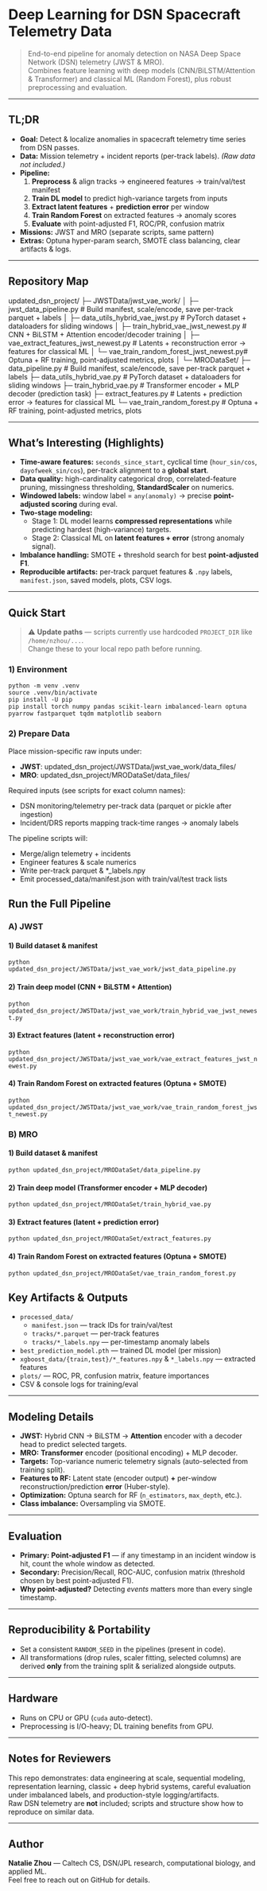 # Deep Learning for DSN Spacecraft Telemetry Data

> End-to-end pipeline for anomaly detection on NASA Deep Space Network (DSN) telemetry (JWST & MRO).  
> Combines feature learning with deep models (CNN/BiLSTM/Attention & Transformer) and classical ML (Random Forest), plus robust preprocessing and evaluation.

---

## TL;DR

- **Goal:** Detect & localize anomalies in spacecraft telemetry time series from DSN passes.
- **Data:** Mission telemetry + incident reports (per-track labels). *(Raw data not included.)*
- **Pipeline:**
  1. **Preprocess** & align tracks → engineered features → train/val/test manifest  
  2. **Train DL model** to predict high-variance targets from inputs  
  3. **Extract latent features** + **prediction error** per window  
  4. **Train Random Forest** on extracted features → anomaly scores  
  5. **Evaluate** with point-adjusted F1, ROC/PR, confusion matrix
- **Missions:** JWST and MRO (separate scripts, same pattern)
- **Extras:** Optuna hyper-param search, SMOTE class balancing, clear artifacts & logs.

---

## Repository Map

updated_dsn_project/
├─ JWSTData/jwst_vae_work/
│ ├─ jwst_data_pipeline.py # Build manifest, scale/encode, save per-track parquet + labels
│ ├─ data_utils_hybrid_vae_jwst.py # PyTorch dataset + dataloaders for sliding windows
│ ├─ train_hybrid_vae_jwst_newest.py # CNN + BiLSTM + Attention encoder/decoder training
│ ├─ vae_extract_features_jwst_newest.py # Latents + reconstruction error → features for classical ML
│ └─ vae_train_random_forest_jwst_newest.py# Optuna + RF training, point-adjusted metrics, plots
│
└─ MRODataSet/
├─ data_pipeline.py # Build manifest, scale/encode, save per-track parquet + labels
├─ data_utils_hybrid_vae.py # PyTorch dataset + dataloaders for sliding windows
├─ train_hybrid_vae.py # Transformer encoder + MLP decoder (prediction task)
├─ extract_features.py # Latents + prediction error → features for classical ML
└─ vae_train_random_forest.py # Optuna + RF training, point-adjusted metrics, plots


---

## What’s Interesting (Highlights)

- **Time-aware features:** `seconds_since_start`, cyclical time (`hour_sin/cos`, `dayofweek_sin/cos`), per-track alignment to a **global start**.
- **Data quality:** high-cardinality categorical drop, correlated-feature pruning, missingness thresholding, **StandardScaler** on numerics.
- **Windowed labels:** window label = `any(anomaly)` → precise **point-adjusted scoring** during eval.
- **Two-stage modeling:**
  - Stage 1: DL model learns **compressed representations** while predicting hardest (high-variance) targets.
  - Stage 2: Classical ML on **latent features + error** (strong anomaly signal).
- **Imbalance handling:** SMOTE + threshold search for best **point-adjusted F1**.
- **Reproducible artifacts:** per-track parquet features & `.npy` labels, `manifest.json`, saved models, plots, CSV logs.

---

## Quick Start

> ⚠️ **Update paths** — scripts currently use hardcoded `PROJECT_DIR` like `/home/nzhou/...`.  
> Change these to your local repo path before running.

### 1) Environment

```
python -m venv .venv
source .venv/bin/activate
pip install -U pip
pip install torch numpy pandas scikit-learn imbalanced-learn optuna pyarrow fastparquet tqdm matplotlib seaborn
```

### 2) Prepare Data

Place mission-specific raw inputs under:
- **JWST**: updated_dsn_project/JWSTData/jwst_vae_work/data_files/
- **MRO**: updated_dsn_project/MRODataSet/data_files/

Required inputs (see scripts for exact column names):
- DSN monitoring/telemetry per-track data (parquet or pickle after ingestion)
- Incident/DRS reports mapping track-time ranges → anomaly labels

The pipeline scripts will:
- Merge/align telemetry + incidents
- Engineer features & scale numerics
- Write per-track parquet & *_labels.npy
- Emit processed_data/manifest.json with train/val/test track lists

## Run the Full Pipeline
### A) JWST
#### 1) Build dataset & manifest
`python updated_dsn_project/JWSTData/jwst_vae_work/jwst_data_pipeline.py`

#### 2) Train deep model (CNN + BiLSTM + Attention)
`python updated_dsn_project/JWSTData/jwst_vae_work/train_hybrid_vae_jwst_newest.py`

#### 3) Extract features (latent + reconstruction error)
`python updated_dsn_project/JWSTData/jwst_vae_work/vae_extract_features_jwst_newest.py`

#### 4) Train Random Forest on extracted features (Optuna + SMOTE)
`python updated_dsn_project/JWSTData/jwst_vae_work/vae_train_random_forest_jwst_newest.py`

### B) MRO
#### 1) Build dataset & manifest
`python updated_dsn_project/MRODataSet/data_pipeline.py`

#### 2) Train deep model (Transformer encoder + MLP decoder)
`python updated_dsn_project/MRODataSet/train_hybrid_vae.py`

#### 3) Extract features (latent + prediction error)
`python updated_dsn_project/MRODataSet/extract_features.py`

#### 4) Train Random Forest on extracted features (Optuna + SMOTE)
`python updated_dsn_project/MRODataSet/vae_train_random_forest.py`

## Key Artifacts & Outputs

- `processed_data/`
  - `manifest.json` — track IDs for train/val/test
  - `tracks/*.parquet` — per-track features
  - `tracks/*_labels.npy` — per-timestamp anomaly labels
- `best_prediction_model.pth` — trained DL model (per mission)
- `xgboost_data/{train,test}/*_features.npy` & `*_labels.npy` — extracted features
- `plots/` — ROC, PR, confusion matrix, feature importances
- CSV & console logs for training/eval

---

## Modeling Details

- **JWST:** Hybrid CNN → BiLSTM → **Attention** encoder with a decoder head to predict selected targets.  
- **MRO:** **Transformer** encoder (positional encoding) + MLP decoder.  
- **Targets:** Top-variance numeric telemetry signals (auto-selected from training split).  
- **Features to RF:** Latent state (encoder output) **+** per-window reconstruction/prediction **error** (Huber-style).  
- **Optimization:** Optuna search for RF (`n_estimators`, `max_depth`, etc.).  
- **Class imbalance:** Oversampling via SMOTE.

---

## Evaluation

- **Primary:** **Point-adjusted F1** — if any timestamp in an incident window is hit, count the whole window as detected.  
- **Secondary:** Precision/Recall, ROC-AUC, confusion matrix (threshold chosen by best point-adjusted F1).  
- **Why point-adjusted?** Detecting *events* matters more than every single timestamp.

---

## Reproducibility & Portability

- Set a consistent `RANDOM_SEED` in the pipelines (present in code).
- All transformations (drop rules, scaler fitting, selected columns) are derived **only** from the training split & serialized alongside outputs.

---

## Hardware

- Runs on CPU or GPU (`cuda` auto-detect).  
- Preprocessing is I/O-heavy; DL training benefits from GPU.

---

## Notes for Reviewers

This repo demonstrates: data engineering at scale, sequential modeling, representation learning, classic + deep hybrid systems, careful evaluation under imbalanced labels, and production-style logging/artifacts.  
Raw DSN telemetry are **not** included; scripts and structure show how to reproduce on similar data.

---

## Author

**Natalie Zhou** — Caltech CS, DSN/JPL research, computational biology, and applied ML.  
Feel free to reach out on GitHub for details.
